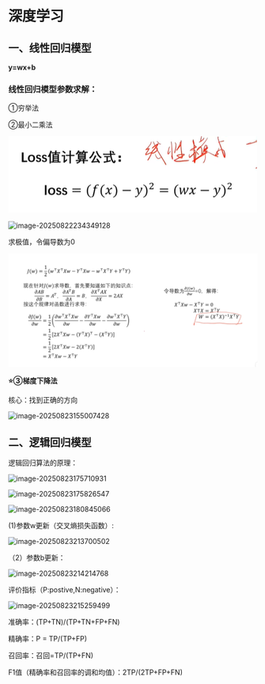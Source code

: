 # 深度学习

## 一、线性回归模型

**y=wx+b**

### 线性回归模型参数求解：

①穷举法

②最小二乘法

![image-20250822234208035](.\img\0822\1.png)

![image-20250822234349128](D:\postGrudate\postGrudate_study\img\0822\2.png)

求极值，令偏导数为0

![image-20250823000022676](.\img\0822\3.png)

**⭐③梯度下降法**

核心：找到正确的方向

![image-20250823155007428](D:\postGrudate\postGrudate_study\img\0822\4.png)

## 二、逻辑回归模型

逻辑回归算法的原理：

![image-20250823175710931](D:\postGrudate\postGrudate_study\img\0822\5.png)

![image-20250823175826547](D:\postGrudate\postGrudate_study\img\0822\6.png)

![image-20250823180845066](D:\postGrudate\postGrudate_study\img\0822\7.png)

(1)参数w更新（交叉熵损失函数）:

![image-20250823213700502](D:\postGrudate\postGrudate_study\img\0822\8.png)

（2）参数b更新：

![image-20250823214214768](D:\postGrudate\postGrudate_study\img\0822\9.png)

评价指标（P:postive,N:negative）：

![image-20250823215259499](D:\postGrudate\postGrudate_study\img\0822\10.png)

准确率：(TP+TN)/(TP+TN+FP+FN)

精确率：P = TP/(TP+FP)

召回率：召回=TP/(TP+FN)

F1值（精确率和召回率的调和均值）：2TP/(2TP+FP+FN)